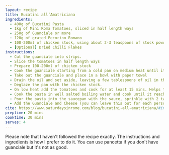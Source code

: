 ```yaml
---
layout: recipe
title: Bucatini all’Amatriciana
ingredients:
  - 400g of Bucatini Pasta
  - 1kg of Mini Roma Tomatoes, sliced in half length ways
  - 250g of Guanciale or more
  - 120g of grated Pecorino Romano
  - 100-200ml of chicken stock, using about 2-3 teaspoons of stock powder
  - [Optional] Dried Chilli Flakes
instructions:
  - Cut the guanciale into strips.
  - Slice the tomatoes in half length ways
  - Prepare 100-200ml of chicken stock
  - Cook the guanciale starting from a cold pan on medium heat until it starts to turn golden brown with no oil in the pan.
  - Take out the guanciale and place in a bowl with paper towel
  - Drain the oil and set aside, leaving a few tablespoons of oil in the pan.
  - Deglaze the pan with the chicken stock.
  - On low heat add the tomatoes and cook for at least 15 mins. Helps to put a cover over the pan. Remember to stir regularly. You can add the chilli flakes now or add it at the end per dish served.
  - Cook the pasta in well salted boiling water and cook until it reaches al dente, then drain while reserving 1/4 cup of pasta water.
  - Pour the pasta into the saucepan with the sauce, sprinkle with 2 tablespoons of pasta water and mix it well.
  - Add the Guanciale and Cheese (you can leave this out for each person to add as they wish), mix and serve immediately.
cite: https://www.saturdaysinrome.com/blog/bucatini-all-amatriciana/#ingredients-for-bucatini-allamatriciana
preptime: 20 mins
cooktime: 30 mins
serves: 4
---
```


Please note that I haven't followed the recipe exactly. The instructions and ingredients is how I prefer to do it. You can use pancetta if you don't have guanciale but it's not as good.